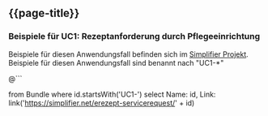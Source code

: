 ## {{page-title}}

### Beispiele für UC1: Rezeptanforderung durch Pflegeeinrichtung

Beispiele für diesen Anwendungsfall befinden sich im [Simplifier Projekt](https://simplifier.net/erezept-servicerequest/~resources?category=Example&exampletype=Bundle&sortBy=RankScore_desc). Beispiele für diesen Anwendungsfall sind benannt nach "UC1-*"

@```

from Bundle
where id.startsWith('UC1-')
select Name: id, Link: link('https://simplifier.net/erezept-servicerequest/' + id)

```